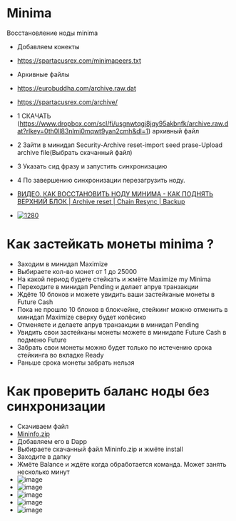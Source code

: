 # Minima
Восстановление ноды minima

- Добавляем конекты
- https://spartacusrex.com/minimapeers.txt
- Архивные файлы
- https://eurobuddha.com/archive.raw.dat
- https://spartacusrex.com/archive/

- 1 СКАЧАТЬ (https://www.dropbox.com/scl/fi/usgnwtqgj8jqy95akbnfk/archive.raw.dat?rlkey=0th0ll83nlmi0mqwt9yan2cmh&dl=1) архивный файл
- 2 3айти в минидап Security-Archive reset-import seed prase-Upload archive file(Выбрать скачанный файл)
- 3 Указать сид фразу и запустить синхронизацию
- 4 По завершению синхронизации перезагрузить ноду.
- [ВИДЕО. КАК ВОССТАНОВИТЬ НОДУ МИНИМА - КАК ПОДНЯТЬ ВЕРХНИЙ БЛОК | Archive reset | Chain Resync | Backup](https://www.youtube.com/watch?v=Y4V5s16ItN0) 
- [![1280](https://github.com/Webzarium/test1/assets/122037228/b74d2c9d-9840-47db-af31-fc898af0b84d)](https://www.youtube.com/watch?v=Y4V5s16ItN0 "1280")

# Как застейкать монеты minima ?
- Заходим в минидап Maximize
- Выбираете кол-во монет от 1 до 25000
- На какой период будете стейкать и жмёте Maximize my Minima
- Переходите в минидап Pending и делает апрув транзакции
- Ждёте 10 блоков  и можете увидить ваши застейканые монеты в Future Cash
- Пока не прошло 10 блоков в блокчейне, стейкинг можно отменить в минидап Maximize сверху будет колёсико
- Отменяете и делаете апрув транзакции в минидап Pending 
- Увидить свои застейканы монеты можете в минидапе Future Cash в подменю Future
- Забрать свои монеты можно будет только по истечению срока стейкинга во вкладке Ready
- Раньше срока монеты забрать нельзя


# Как проверить баланс ноды без синхронизации

- Скачиваем файл
- [Mininfo.zip](https://minima.kz/Mininfo.zip)
- Добавляем его в Dapp
- Выбираете скачанный файл Mininfo.zip и жмёте install
- Заходите в дапку
- Жмёте Balance и ждёте когда обработается команда. Может занять несколько минут
- ![image](https://github.com/Webzarium/minima/assets/122037228/ea86b178-a842-446e-aef1-5148d489c211)
- ![image](https://github.com/Webzarium/minima/assets/122037228/305ccd54-3b76-49e1-996f-cbf26ecdd966)
- ![image](https://github.com/Webzarium/minima/assets/122037228/88103175-6de9-4218-8cb7-8ac3bad85668)
- ![image](https://github.com/Webzarium/minima/assets/122037228/cb81feb5-4de4-464a-825b-d767d2010dbe)
- ![image](https://github.com/Webzarium/minima/assets/122037228/e9ca4bb6-95df-4d2b-b279-4c6b1267db52)


